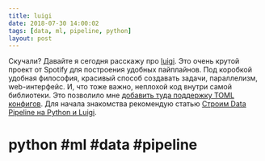 ```yaml
---
title: luigi
date: 2018-07-30 14:00:02
tags: [data, ml, pipeline, python]
layout: post
---
```


Скучали? Давайте я сегодня расскажу про [luigi](https://github.com/spotify/luigi). Это очень крутой проект от Spotify для построения удобных пайплайнов. Под коробкой удобная философия, красивый способ создавать задачи, параллелизм, web-интерфейс. И, что тоже важно, неплохой код внутри самой библиотеки. Это позволило мне [добавить туда поддержку TOML конфигов](https://github.com/spotify/luigi/pull/2457). Для начала знакомства рекомендую статью [Строим Data Pipeline на Python и Luigi](https://khashtamov.com/ru/data-pipeline-luigi-python/).

# python #ml #data #pipeline
